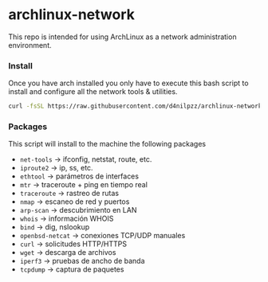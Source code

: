 # archlinux-network
This repo is intended for using ArchLinux as a network administration environment.

### Install
Once you have arch installed you only have to execute this bash script to install and configure all the network tools & utilities.

```sh
curl -fsSL https://raw.githubusercontent.com/d4nilpzz/archlinux-network/main/install.sh | bash
```

### Packages
This script will install to the machine the following packages

- `net-tools` → ifconfig, netstat, route, etc.
- `iproute2` → ip, ss, etc.
- `ethtool` → parámetros de interfaces
- `mtr` → traceroute + ping en tiempo real
- `traceroute` → rastreo de rutas
- `nmap` → escaneo de red y puertos
- `arp-scan` → descubrimiento en LAN
- `whois` → información WHOIS
- `bind` → dig, nslookup
- `openbsd-netcat` → conexiones TCP/UDP manuales
- `curl` → solicitudes HTTP/HTTPS
- `wget` → descarga de archivos
- `iperf3` → pruebas de ancho de banda
- `tcpdump` → captura de paquetes
